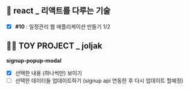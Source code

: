 ## 💫 react _ 리액트를 다루는 기술
- [x] **#10** : 일정관리 웹 애플리케이션 만들기 1/2

## 👩‍🎓 TOY PROJECT _ joljak
**signup-popup-modal**
- [x] 선택한 내용 (하나씩만) 보이기
- [ ] 선택한 데이터들 업데이트하기 (signup api 연동한 후 다시 업데이트 할예정)
